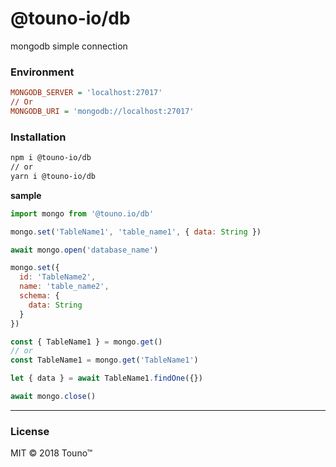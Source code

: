 # @touno-io/db

mongodb simple connection 

### Environment
```ini
MONGODB_SERVER = 'localhost:27017'
// Or
MONGODB_URI = 'mongodb://localhost:27017'
```

### Installation
```bash
npm i @touno-io/db
// or
yarn i @touno-io/db
```

**sample**
```javascript
import mongo from '@touno.io/db'

mongo.set('TableName1', 'table_name1', { data: String })

await mongo.open('database_name')

mongo.set({
  id: 'TableName2',
  name: 'table_name2',
  schema: {
    data: String
  }
})

const { TableName1 } = mongo.get()
// or 
const TableName1 = mongo.get('TableName1')

let { data } = await TableName1.findOne({})

await mongo.close()
```
----------
### License
MIT © 2018 Touno™

